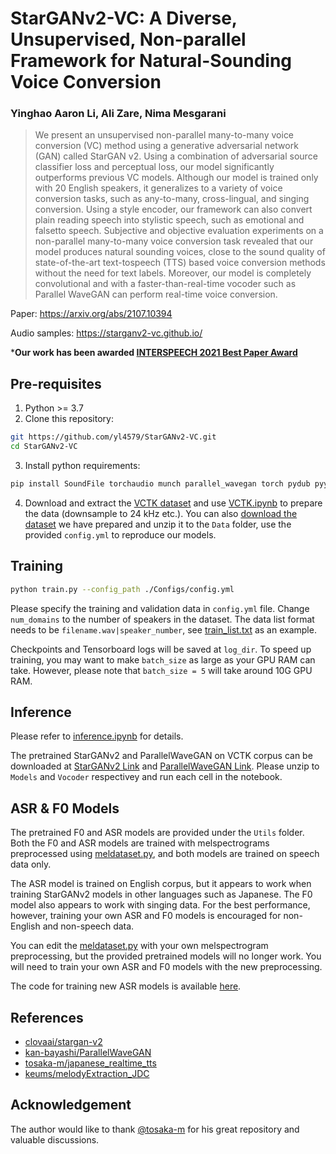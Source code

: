 # StarGANv2-VC: A Diverse, Unsupervised, Non-parallel Framework for Natural-Sounding Voice Conversion

### Yinghao Aaron Li, Ali Zare, Nima Mesgarani

> We present an unsupervised non-parallel many-to-many voice conversion (VC) method using a generative adversarial network (GAN) called StarGAN v2. Using a combination of adversarial source classifier loss and perceptual loss, our model significantly outperforms previous VC models. Although our model is trained only with 20 English speakers, it generalizes to a variety of voice conversion tasks, such as any-to-many, cross-lingual, and singing conversion. Using a style encoder, our framework can also convert plain reading speech into stylistic speech, such as emotional and falsetto speech. Subjective and objective evaluation experiments on a non-parallel many-to-many voice conversion task revealed that our model produces natural sounding voices, close to the sound quality of state-of-the-art text-tospeech (TTS) based voice conversion methods without the need for text labels. Moreover, our model is completely convolutional and with a faster-than-real-time vocoder such as Parallel WaveGAN can perform real-time voice conversion.

Paper: https://arxiv.org/abs/2107.10394

Audio samples: https://starganv2-vc.github.io/

***Our work has been awarded [INTERSPEECH 2021 Best Paper Award](https://www.interspeech2021.org/best-student-paper-awards)**

## Pre-requisites
1. Python >= 3.7
2. Clone this repository:
```bash
git https://github.com/yl4579/StarGANv2-VC.git
cd StarGANv2-VC
```
3. Install python requirements: 
```bash
pip install SoundFile torchaudio munch parallel_wavegan torch pydub pyyaml click 
```
4. Download and extract the [VCTK dataset](https://datashare.ed.ac.uk/handle/10283/3443) 
and use [VCTK.ipynb](https://github.com/yl4579/StarGANv2-VC/blob/main/Data/VCTK.ipynb) to prepare the data (downsample to 24 kHz etc.). You can also [download the dataset](https://drive.google.com/file/d/1t7QQbu4YC_P1mv9puA_KgSomSFDsSzD6/view?usp=sharing) we have prepared and unzip it to the `Data` folder, use the provided `config.yml` to reproduce our models. 

## Training
```bash
python train.py --config_path ./Configs/config.yml
```
Please specify the training and validation data in `config.yml` file. Change `num_domains` to the number of speakers in the dataset. The data list format needs to be `filename.wav|speaker_number`, see [train_list.txt](https://github.com/yl4579/StarGANv2-VC/blob/main/Data/train_list.txt) as an example. 

Checkpoints and Tensorboard logs will be saved at `log_dir`. To speed up training, you may want to make `batch_size` as large as your GPU RAM can take. However, please note that `batch_size = 5` will take around 10G GPU RAM. 

## Inference

Please refer to [inference.ipynb](https://github.com/yl4579/StarGANv2-VC/blob/main/Demo/inference.ipynb) for details. 

The pretrained StarGANv2 and ParallelWaveGAN on VCTK corpus can be downloaded at [StarGANv2 Link](https://drive.google.com/file/d/1nzTyyl-9A1Hmqya2Q_f2bpZkUoRjbZsY/view?usp=sharing) and [ParallelWaveGAN Link](https://drive.google.com/file/d/1q8oSAzwkqi99oOGXDZyLypCiz0Qzn3Ab/view?usp=sharing). Please unzip to `Models` and `Vocoder` respectivey and run each cell in the notebook.

## ASR & F0 Models

The pretrained F0 and ASR models are provided under the `Utils` folder. Both the F0 and ASR models are trained with melspectrograms preprocessed using [meldataset.py](https://github.com/yl4579/StarGANv2-VC/blob/main/meldataset.py), and both models are trained on speech data only. 

The ASR model is trained on English corpus, but it appears to work when training StarGANv2 models in other languages such as Japanese. The F0 model also appears to work with singing data. For the best performance, however, training your own ASR and F0 models is encouraged for non-English and non-speech data. 

You can edit the [meldataset.py](https://github.com/yl4579/StarGANv2-VC/blob/main/meldataset.py) with your own melspectrogram preprocessing, but the provided pretrained models will no longer work. You will need to train your own ASR and F0 models with the new preprocessing. 

The code for training new ASR models is available [here](https://github.com/yl4579/AuxiliaryASR).

## References
- [clovaai/stargan-v2](https://github.com/clovaai/stargan-v2)
- [kan-bayashi/ParallelWaveGAN](https://github.com/kan-bayashi/ParallelWaveGAN)
- [tosaka-m/japanese_realtime_tts](https://github.com/tosaka-m/japanese_realtime_tts)
- [keums/melodyExtraction_JDC](https://github.com/keums/melodyExtraction_JDC)

## Acknowledgement
The author would like to thank [@tosaka-m](https://github.com/tosaka-m) for his great repository and valuable discussions.
